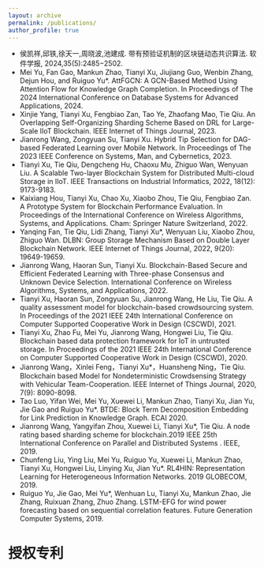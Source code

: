 ```yaml
---
layout: archive
permalink: /publications/
author_profile: true
---
```





 - 侯凯祥,邱铁,徐天一,周晓波,池建成. 带有预验证机制的区块链动态共识算法. 软件学报, 2024,35(5):2485−2502.                  
 - Mei Yu, Fan Gao, Mankun Zhao, Tianyi Xu, Jiujiang Guo, Wenbin Zhang, Dejun Hou, and Ruiguo Yu*. AttFGCN: A GCN-Based Method Using
Attention Flow for Knowledge Graph Completion. In Proceedings of The 2024 International Conference on Database Systems for Advanced Applications, 2024.                  
 - Xinjie Yang, Tianyi Xu, Fengbiao Zan, Tao Ye, Zhaofang Mao, Tie Qiu. An Overlapping Self-Organizing Sharding Scheme Based on DRL for Large-Scale IIoT Blockchain. IEEE Internet of Things Journal, 2023.                   
 - Jianrong Wang, Zongyuan Su, Tianyi Xu. Hybrid Tip Selection for DAG-based Federated Learning over Mobile Network. In Proceedings of The 2023 IEEE Conference on Systems, Man, and Cybernetics, 2023.                   
 - Tianyi Xu, Tie Qiu, Dengcheng Hu, Chaoxu Mu, Zhiguo Wan, Wenyuan Liu. A Scalable Two-layer Blockchain System for Distributed Multi-cloud Storage in IIoT. IEEE Transactions on Industrial Informatics, 2022, 18(12): 9173-9183.                   
 - Kaixiang Hou, Tianyi Xu, Chao Xu, Xiaobo Zhou, Tie Qiu, Fengbiao Zan. A Prototype System for Blockchain Performance Evaluation. In Proceedings of  the International Conference on Wireless Algorithms, Systems, and Applications. Cham: Springer Nature Switzerland, 2022.                  
 -  Yanqing Fan, Tie Qiu, Lidi Zhang, Tianyi Xu*, Wenyuan Liu, Xiaobo Zhou, Zhiguo Wan. DLBN: Group Storage Mechanism Based on Double Layer Blockchain Network.  IEEE Internet of Things Journal, 2022, 9(20): 19649-19659.               
 - Jianrong Wang, Haoran Sun, Tianyi Xu. Blockchain-Based Secure and Efficient Federated Learning with Three-phase Consensus and Unknown Device Selection. International Conference on Wireless Algorithms, Systems, and Applications, 2022.              
 - Tianyi Xu, Haoran Sun, Zongyuan Su, Jianrong Wang, He Liu, Tie Qiu. A quality assessment model for blockchain-based crowdsourcing system. In Proceedings of the 2021 IEEE 24th International Conference on Computer Supported Cooperative Work in Design (CSCWD), 2021.           
 - Tianyi Xu, Zhao Fu, Mei Yu, Jianrong Wang, Hongwei Liu, Tie Qiu. Blockchain based data protection framework for IoT in untrusted storage. In Proceedings of the 2021 IEEE 24th International Conference on Computer Supported Cooperative Work in Design (CSCWD), 2020.          
 - Jianrong Wang，Xinlei Feng，Tianyi Xu*，Huansheng Ning，Tie Qiu. Blockchain based Model for Nondeterministic Crowdsensing Strategy with Vehicular Team-Cooperation.  IEEE Internet of Things Journal, 2020, 7(9): 8090-8098.      
 - Tao Luo, Yifan Wei, Mei Yu, Xuewei Li, Mankun Zhao, Tianyi Xu, Jian Yu, Jie Gao and Ruiguo Yu*. BTDE: Block Term Decomposition Embedding for Link Prediction in Knowledge Graph. ECAI 2020.       
 - Jianrong Wang, Yangyifan Zhou, Xuewei Li, Tianyi Xu*, Tie Qiu. A node rating based sharding scheme for blockchain.2019 IEEE 25th International Conference on Parallel and Distributed Systems . IEEE, 2019.        
 - Chunfeng Liu, Ying Liu, Mei Yu, Ruiguo Yu, Xuewei Li, Mankun Zhao, Tianyi Xu, Hongwei Liu, Linying Xu, Jian Yu*. RL4HIN: Representation Learning for Heterogeneous Information Networks.&nbsp;2019 GLOBECOM, 2019.         
 - Ruiguo Yu, Jie Gao, Mei Yu*, Wenhuan Lu, Tianyi Xu, Mankun Zhao, Jie Zhang, Ruixuan Zhang, Zhuo Zhang. LSTM-EFG for wind power forecasting based on sequential correlation features. Future Generation Computer Systems, 2019. 


授权专利
======

